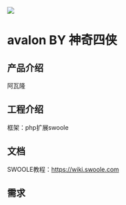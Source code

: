 ![](https://raw.github.com/niboge/avalon/master/doc/logo-saber.jpg)

# avalon BY 神奇四侠

## 产品介绍
  阿瓦隆


## 工程介绍
  框架：php扩展swoole


## 文档
  SWOOLE教程：https://wiki.swoole.com

## 需求
  
